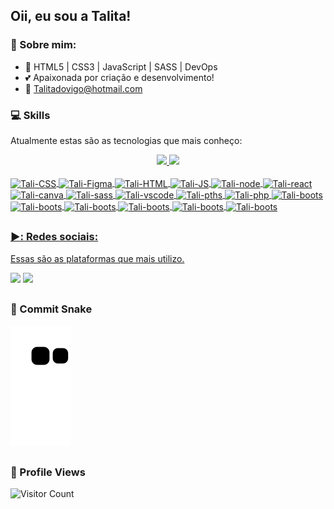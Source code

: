 ## Oii, eu sou a Talita!


### :book: Sobre mim:
- 🌱 HTML5 | CSS3 | JavaScript | SASS | DevOps
- 💕 Apaixonada por criação e desenvolvimento! 
- 📧 Talitadovigo@hotmail.com



### :computer:  Skills
Atualmente estas são as tecnologias que mais conheço:

<div align="center">
  <a href="https://github.com/TalitaGD">
  <img height="150em" src="https://github-readme-stats.vercel.app/api?username=TalitaGD&show_icons=true&theme=dracula&include_all_commits=true&count_private=true"/>
  <img height="150em" src="https://github-readme-stats.vercel.app/api/top-langs/?username=TalitaGD&layout=compact&langs_count=7&theme=dracula"/>

</div>
  <div style="display: inline_block"><br>
  <img align="center" alt="Tali-CSS" height="30" width="40" src="https://cdn.jsdelivr.net/gh/devicons/devicon/icons/css3/css3-original.svg">
  <img align="center" alt="Tali-Figma" height="30" width="40" src="https://cdn.jsdelivr.net/gh/devicons/devicon/icons/figma/figma-original.svg">
  <img align="center" alt="Tali-HTML" height="30" width="40" src="https://cdn.jsdelivr.net/gh/devicons/devicon/icons/html5/html5-original.svg">
  <img align="center" alt="Tali-JS" height="30" width="40" src="https://cdn.jsdelivr.net/gh/devicons/devicon/icons/javascript/javascript-original.svg">
  <img align="center" alt="Tali-node" height="30" width="40" src="https://cdn.jsdelivr.net/gh/devicons/devicon/icons/nodejs/nodejs-original.svg">
  <img align="center" alt="Tali-react" height="30" width="40" src="https://cdn.jsdelivr.net/gh/devicons/devicon/icons/react/react-original.svg">
  <img align="center" alt="Tali-canva" height="30" width="40" src="https://cdn.jsdelivr.net/gh/devicons/devicon/icons/canva/canva-original.svg">
  <img align="center" alt="Tali-sass" height="30" width="40" src="https://cdn.jsdelivr.net/gh/devicons/devicon/icons/sass/sass-original.svg">
  <img align="center" alt="Tali-vscode" height="30" width="40" src="https://cdn.jsdelivr.net/gh/devicons/devicon/icons/vscode/vscode-original.svg">
  <img align="center" alt="Tali-pths" height="30" width="40" src="https://cdn.jsdelivr.net/gh/devicons/devicon/icons/photoshop/photoshop-plain.svg">
  <img align="center" alt="Tali-php" height="30" width="40" src="https://cdn.jsdelivr.net/gh/devicons/devicon/icons/slack/slack-original.svg">  
  <img align="center" alt="Tali-boots" height="30" width="40" src="https://cdn.jsdelivr.net/gh/devicons/devicon/icons/bootstrap/bootstrap-plain.svg" />
  <img align="center" alt="Tali-boots" height="30" width="40" src="https://cdn.jsdelivr.net/gh/devicons/devicon/icons/tailwindcss/tailwindcss-plain.svg"/>
  <img align="center" alt="Tali-boots" height="30" width="40" src="https://cdn.jsdelivr.net/gh/devicons/devicon/icons/vuejs/vuejs-original.svg" />
  <img align="center" alt="Tali-boots" height="30" width="40" src="https://cdn.jsdelivr.net/gh/devicons/devicon/icons/svelte/svelte-original.svg" />
  <img align="center" alt="Tali-boots" height="30" width="40" src="https://cdn.jsdelivr.net/gh/devicons/devicon/icons/xd/xd-plain.svg" />     
  <img align="center" alt="Tali-boots" height="30" width="40" src="https://cdn.jsdelivr.net/gh/devicons/devicon/icons/illustrator/illustrator-plain.svg" />   
         
          
</div>
  
##

### ▶️:  Redes sociais:
Essas são as plataformas que mais utilizo.
  
 <div> 
    <a href="https://instagram.com/talitadovigo_?utm_medium=copy_link" target="_blank"><img src="https://img.shields.io/badge/-Instagram-%23E4405F?style=for-the-badge&logo=instagram&logoColor=white" target="_blank"></a>
    <a href="https://www.linkedin.com/in/talita-dovigo/" target="_blank"><img src="https://img.shields.io/badge/LinkedIn-0077B5?style=for-the-badge&logo=linkedin&logoColor=white">     </a> 
  
 ##
 ### :snake:  Commit Snake
   
   ![Snake animation](https://github.com/TalitaGD/TalitaGD/blob/output/github-contribution-grid-snake.svg)
   
</div>

##
### :eyes: Profile Views
<p align="center">


![Visitor Count](https://profile-counter.glitch.me/{TalitaGD}/count.svg)
</p>
